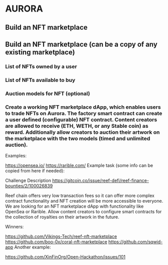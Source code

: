 # AURORA
## Build an NFT marketplace
## Build an NFT marketplace (can be a copy of any existing marketplace)

### List of NFTs owned by a user
### List of NFTs available to buy
### Auction models for NFT (optional)
### Create a working NFT marketplace dApp, which enables users to trade NFTs on Aurora. The factory smart contract can create a user defined (configurable) NFT contract. Content creators are allowed to receive (ETH, WETH, or any Stable coin) as reward. Additionally allow creators to auction their artwork on the marketplace with the two models (timed and unlimited auction).

Examples:

 

https://opensea.io/ 
https://rarible.com/
Example task (some info can be copied from here if needed): 

Challenge Description https://gitcoin.co/issue/reef-defi/reef-finance-bounties/2/100026839

Reef chain offers very low transaction fees so it can offer more complex contract functionality and NFT creation will be more accessible to everyone. We are looking for an NFT marketplace dApp with functionality like OpenSea or Rarible. Allow content creators to configure smart contracts for the collection of royalties on their artwork in the future.

Winners:

https://github.com/Vikings-Tech/reef-nft-marketplace
https://github.com/boo-0x/coral-nft-marketplace
https://github.com/sqwid-app
Another example:

https://github.com/XinFinOrg/Open-Hackathon/issues/101